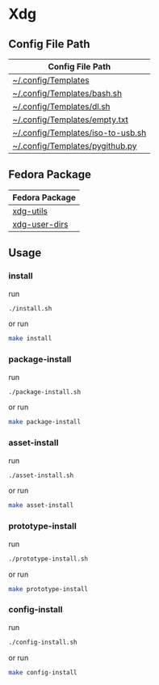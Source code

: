 
# Xdg


## Config File Path

| Config File Path |
| --- |
| [~/.config/Templates](./asset/overlay/etc/skel/Templates) |
| [~/.config/Templates/bash.sh](./asset/overlay/etc/skel/Templates/bash.sh) |
| [~/.config/Templates/dl.sh](./asset/overlay/etc/skel/Templates/dl.sh) |
| [~/.config/Templates/empty.txt](./asset/overlay/etc/skel/Templates/empty.txt) |
| [~/.config/Templates/iso-to-usb.sh](./asset/overlay/etc/skel/Templates/iso-to-usb.sh) |
| [~/.config/Templates/pygithub.py](./asset/overlay/etc/skel/Templates/pygithub.py) |




## Fedora Package

| Fedora Package |
| --- |
| [xdg-utils](https://packages.fedoraproject.org/pkgs/xdg-utils/xdg-utils/) |
| [xdg-user-dirs](https://packages.fedoraproject.org/pkgs/xdg-user-dirs/xdg-user-dirs/) |




## Usage


### install

run

``` sh
./install.sh
```

or run

``` sh
make install
```


### package-install

run

``` sh
./package-install.sh
```

or run

``` sh
make package-install
```


### asset-install

run

``` sh
./asset-install.sh
```

or run

``` sh
make asset-install
```


### prototype-install

run

``` sh
./prototype-install.sh
```

or run

``` sh
make prototype-install
```


### config-install

run

``` sh
./config-install.sh
```

or run

``` sh
make config-install
```
